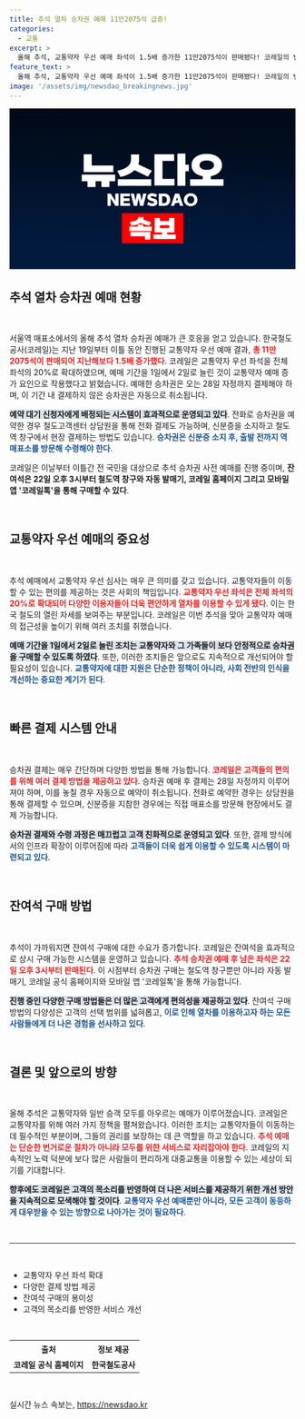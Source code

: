 ```yaml
---
title: 추석 열차 승차권 예매 11만2075석 급증!
categories:
  - 교통
excerpt: >
  올해 추석, 교통약자 우선 예매 좌석이 1.5배 증가한 11만2075석이 판매됐다! 코레일의 변화가 가져온 성과와 미리 알아야 할 승차권 결제 방법을 소개합니다. 클릭하여 자세히 알아보세요!
feature_text: >
  올해 추석, 교통약자 우선 예매 좌석이 1.5배 증가한 11만2075석이 판매됐다! 코레일의 변화가 가져온 성과와 미리 알아야 할 승차권 결제 방법을 소개합니다. 클릭하여 자세히 알아보세요!
image: '/assets/img/newsdao_breakingnews.jpg'
---
```


<p><img src="/assets/img/newsdao_breakingnews.jpg" alt="koreaapp 속보" /></p>

<h2 data-ke-size="size26">추석 열차 승차권 예매 현황</h2>

<p data-ke-size="size16">&nbsp;</p>

<p>서울역 매표소에서의 올해 추석 열차 승차권 예매가 큰 호응을 얻고 있습니다. 한국철도공사(코레일)는 지난 19일부터 이틀 동안 진행된 교통약자 우선 예매 결과, <b><span style="color: #ee2323;">총 11만2075석이 판매되어 지난해보다 1.5배 증가했다</span></b>. 코레일은 교통약자 우선 좌석을 전체 좌석의 20%로 확대하였으며, 예매 기간을 1일에서 2일로 늘린 것이 교통약자 예매 증가 요인으로 작용했다고 밝혔습니다. 예매한 승차권은 오는 28일 자정까지 결제해야 하며, 이 기간 내 결제하지 않은 승차권은 자동으로 취소됩니다. </p>

<p><b><span style="background-color: #21538527;">예약 대기 신청자에게 배정되는 시스템이 효과적으로 운영되고 있다</span></b>. 전화로 승차권을 예약한 경우 철도고객센터 상담원을 통해 전화 결제도 가능하며, 신분증을 소지하고 철도역 창구에서 현장 결제하는 방법도 있습니다. <b><span style="color: #1a5490;">승차권은 신분증 소지 후, 출발 전까지 역 매표소를 방문해 수령해야 한다</span></b>. </p>

<p>코레일은 이날부터 이틀간 전 국민을 대상으로 추석 승차권 사전 예매를 진행 중이며, <b>잔여석은 22일 오후 3시부터 철도역 창구와 자동 발매기, 코레일 홈페이지 그리고 모바일 앱 '코레일톡'을 통해 구매할 수 있다</b>.</p>

<p data-ke-size="size16">&nbsp;</p>

<h2 data-ke-size="size26">교통약자 우선 예매의 중요성</h2>

<p data-ke-size="size16">&nbsp;</p>

<p>추석 예매에서 교통약자 우선 심사는 매우 큰 의미를 갖고 있습니다. 교통약자들이 이동할 수 있는 편의를 제공하는 것은 사회의 책임입니다. <b><span style="color: #ee2323;">교통약자 우선 좌석은 전체 좌석의 20%로 확대되어 다양한 이용자들이 더욱 편안하게 열차를 이용할 수 있게 됐다</span></b>. 이는 한국 철도의 열린 자세를 보여주는 부분입니다. 코레일은 이번 추석을 맞아 교통약자 예매의 접근성을 높이기 위해 여러 조치를 취했습니다.</p>

<p><b><span style="background-color: #21538527;">예매 기간을 1일에서 2일로 늘린 조치는 교통약자와 그 가족들이 보다 안정적으로 승차권을 구매할 수 있도록 하였다</span></b>. 또한, 이러한 조치들은 앞으로도 지속적으로 개선되어야 할 필요성이 있습니다. <b><span style="color: #1a5490;">교통약자에 대한 지원은 단순한 정책이 아니라, 사회 전반의 인식을 개선하는 중요한 계기가 된다</span></b>. </p>

<p data-ke-size="size16">&nbsp;</p>

<h2 data-ke-size="size26">빠른 결제 시스템 안내</h2>

<p data-ke-size="size16">&nbsp;</p>

<p>승차권 결제는 매우 간단하며 다양한 방법을 통해 가능합니다. <b><span style="color: #ee2323;">코레일은 고객들의 편의를 위해 여러 결제 방법을 제공하고 있다</span></b>. 승차권 예매 후 결제는 28일 자정까지 이루어져야 하며, 이를 놓칠 경우 자동으로 예약이 취소됩니다. 전화로 예약한 경우는 상담원을 통해 결제할 수 있으며, 신분증을 지참한 경우에는 직접 매표소를 방문해 현장에서도 결제 가능합니다. </p>

<p><b><span style="background-color: #21538527;">승차권 결제와 수령 과정은 매끄럽고 고객 친화적으로 운영되고 있다</span></b>. 또한, 결제 방식에서의 인프라 확장이 이루어짐에 따라 <b><span style="color: #1a5490;">고객들이 더욱 쉽게 이용할 수 있도록 시스템이 마련되고 있다</span></b>. </p>

<p data-ke-size="size16">&nbsp;</p>

<h2 data-ke-size="size26">잔여석 구매 방법</h2>

<p data-ke-size="size16">&nbsp;</p>

<p>추석이 가까워지면 잔여석 구매에 대한 수요가 증가합니다. 코레일은 잔여석을 효과적으로 상시 구매 가능한 시스템을 운영하고 있습니다. <b><span style="color: #ee2323;">추석 승차권 예매 후 남은 좌석은 22일 오후 3시부터 판매된다</span></b>. 이 시점부터 승차권 구매는 철도역 창구뿐만 아니라 자동 발매기, 코레일 공식 홈페이지와 모바일 앱 '코레일톡'을 통해 가능합니다. </p>

<p><b><span style="background-color: #21538527;">진행 중인 다양한 구매 방법들은 더 많은 고객에게 편의성을 제공하고 있다</span></b>. 잔여석 구매 방법의 다양성은 고객의 선택 범위를 넓혀롭고, <b><span style="color: #1a5490;">이로 인해 열차를 이용하고자 하는 모든 사람들에게 더 나은 경험을 선사하고 있다</span></b>. </p>

<p data-ke-size="size16">&nbsp;</p>

<h2 data-ke-size="size26">결론 및 앞으로의 방향</h2>

<p data-ke-size="size16">&nbsp;</p>

<p>올해 추석은 교통약자와 일반 승객 모두를 아우르는 예매가 이루어졌습니다. 코레일은 교통약자를 위해 여러 가지 정책을 펼쳐왔습니다. 이러한 조치는 교통약자들이 이동하는 데 필수적인 부분이며, 그들의 권리를 보장하는 데 큰 역할을 하고 있습니다. <b><span style="color: #ee2323;">추석 예매는 단순한 번거로운 절차가 아니라 모두를 위한 서비스로 자리잡아야 한다</span></b>. 코레일의 지속적인 노력 덕분에 보다 많은 사람들이 편리하게 대중교통을 이용할 수 있는 세상이 되기를 기대합니다.</p>

<p><b><span style="background-color: #21538527;">향후에도 코레일은 고객의 목소리를 반영하여 더 나은 서비스를 제공하기 위한 개선 방안을 지속적으로 모색해야 할 것이다</span></b>. <b><span style="color: #1a5490;">교통약자 우선 예매뿐만 아니라, 모든 고객이 동등하게 대우받을 수 있는 방향으로 나아가는 것이 필요하다</span></b>. </p>

<p data-ke-size="size16">&nbsp;</p>

<hr>

<p data-ke-size="size16">&nbsp;</p>

<ul>
<li>교통약자 우선 좌석 확대</li>
<li>다양한 결제 방법 제공</li>
<li>잔여석 구매의 용이성</li>
<li>고객의 목소리를 반영한 서비스 개선</li>
</ul> 

<p data-ke-size="size16">&nbsp;</p>

<table style="width:100%; border-collapse: collapse;">
<tr>
<td style="text-align: center; height: 25px;"><b>출처</b></td>
<td style="text-align: center; height: 25px;"><b>정보 제공</b></td>
</tr>
<tr>
<td style="text-align: center; height: 17px;"><b>코레일 공식 홈페이지</b></td>
<td style="text-align: center; height: 17px;"><b>한국철도공사</b></td>
</tr>
</table>

<p data-ke-size="size16">&nbsp;</p>
실시간 뉴스 속보는, <a href="https://newsdao.kr" rel="dofollow">https://newsdao.kr</a>


